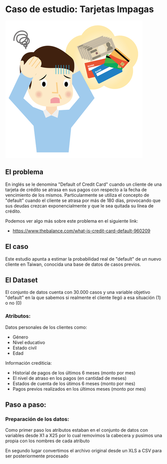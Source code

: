 # Caso de estudio: Tarjetas Impagas

![](./images/credit.jpg)

## El problema

En inglés se le denomina "Default of Credit Card" cuando un cliente de una tarjeta de crédito se atrasa en sus pagos con respecto a la fecha de vencimiento de los mismos. Particularmente se utiliza el concepto de "default" cuando el cliente se atrasa por más de 180 días, provocando que sus deudas crezcan exponencialmente y que le sea quitada su línea de crédito.

Podemos ver algo más sobre este problema en el siguiente link:

- https://www.thebalance.com/what-is-credit-card-default-960209

## El caso

Este estudio apunta a estimar la probabilidad real de "default" de un nuevo cliente en Taiwan, conocida una base de datos de casos previos.

## El Dataset

El conjunto de datos cuenta con 30.000 casos y una variable objetivo "default" en la que sabemos si realmente el cliente llegó a esa situación (1) o no (0)

### Atributos:

Datos personales de los clientes como:

- Género
- Nivel educativo
- Estado civil
- Edad

Información crediticia:

- Historial de pagos de los últimos 6 meses (monto por mes)
- El nivel de atraso en los pagos (en cantidad de meses)
- Estados de cuenta de los útimos 6 meses (monto por mes)
- Pagos previos realizados en los últimos meses (monto por mes)

## Paso a paso:

### Preparación de los datos:

Como primer paso los atributos estaban en el conjunto de datos con variables desde X1 a X25 por lo cual removimos la cabecera y pusimos una propia con los nombres de cada atributo

En segundo lugar convertimos el archivo original desde un XLS a CSV para ser posteriormente procesado










